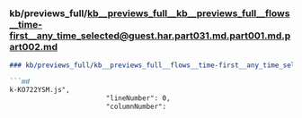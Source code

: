 ### kb/previews_full/kb__previews_full__kb__previews_full__flows__time-first__any_time_selected@guest.har.part031.md.part001.md.part002.md

```md
### kb/previews_full/kb__previews_full__flows__time-first__any_time_selected@guest.har.part031.md.part001.md (part 002)

```md
k-KO722YSM.js",
                        "lineNumber": 0,
                        "columnNumber": 
```

```

```
